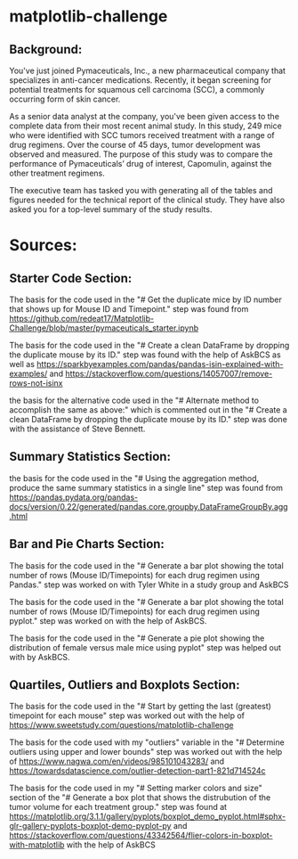 # matplotlib-challenge
## **Background:**

You've just joined Pymaceuticals, Inc., a new pharmaceutical company that specializes in anti-cancer medications. Recently, it began screening for potential treatments for squamous cell carcinoma (SCC), a commonly occurring form of skin cancer.

As a senior data analyst at the company, you've been given access to the complete data from their most recent animal study. In this study, 249 mice who were identified with SCC tumors received treatment with a range of drug regimens. Over the course of 45 days, tumor development was observed and measured. The purpose of this study was to compare the performance of Pymaceuticals’ drug of interest, Capomulin, against the other treatment regimens.

The executive team has tasked you with generating all of the tables and figures needed for the technical report of the clinical study. They have also asked you for a top-level summary of the study results.

# **Sources:**
## **Starter Code Section:**

The basis for the code used in the "# Get the duplicate mice by ID number that shows up for Mouse ID and Timepoint." step was found from https://github.com/redeat17/Matplotlib-Challenge/blob/master/pymaceuticals_starter.ipynb

The basis for the code used in the "# Create a clean DataFrame by dropping the duplicate mouse by its ID." step was found with the help of AskBCS as well as https://sparkbyexamples.com/pandas/pandas-isin-explained-with-examples/ and https://stackoverflow.com/questions/14057007/remove-rows-not-isinx

the basis for the alternative code used in the "# Alternate method to accomplish the same as above:" which is commented out in the "# Create a clean DataFrame by dropping the duplicate mouse by its ID." step was done with the assistance of Steve Bennett.

## **Summary Statistics Section:**

the basis for the code used in the "# Using the aggregation method, produce the same summary statistics in a single line" step was found from https://pandas.pydata.org/pandas-docs/version/0.22/generated/pandas.core.groupby.DataFrameGroupBy.agg.html

## **Bar and Pie Charts Section:**

The basis for the code used in the "# Generate a bar plot showing the total number of rows (Mouse ID/Timepoints) for each drug regimen using Pandas." step was worked on with Tyler White in a study group and AskBCS

The basis for the code used in the "# Generate a bar plot showing the total number of rows (Mouse ID/Timepoints) for each drug regimen using pyplot." step was worked on with the help of AskBCS.

The basis for the code used in the "# Generate a pie plot showing the distribution of female versus male mice using pyplot" step was helped out with by AskBCS.

## **Quartiles, Outliers and Boxplots Section:**

The basis for the code used in the "# Start by getting the last (greatest) timepoint for each mouse" step was worked out with the help of https://www.sweetstudy.com/questions/matplotlib-challenge

The basis for the code used with my "outliers" variable in the "# Determine outliers using upper and lower bounds" step was worked out with the help of https://www.nagwa.com/en/videos/985101043283/ and https://towardsdatascience.com/outlier-detection-part1-821d714524c

The basis for the code used in my "# Setting marker colors and size" section of the "# Generate a box plot that shows the distrubution of the tumor volume for each treatment group." step was found at https://matplotlib.org/3.1.1/gallery/pyplots/boxplot_demo_pyplot.html#sphx-glr-gallery-pyplots-boxplot-demo-pyplot-py and https://stackoverflow.com/questions/43342564/flier-colors-in-boxplot-with-matplotlib with the help of AskBCS